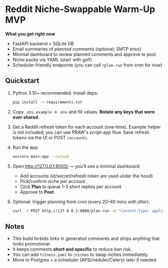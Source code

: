 # Reddit Niche-Swappable Warm-Up MVP 

**What you get right now**
- FastAPI backend + SQLite DB
- Email summaries of *planned* comments (optional; SMTP envs)
- Minimal dashboard to review planned comments and approve to post
- Niche packs via YAML (start with golf)
- Scheduler-friendly endpoints (you can call `/plan-run` from cron for now)

## Quickstart

1. Python 3.10+ recommended. Install deps:
   ```bash
   pip install -r requirements.txt
   ```

2. Copy `.env.example` → `.env` and fill values. **Rotate any keys that were ever shared.**

3. Get a Reddit refresh token for each account (one-time). Example helper is not included; you can use PRAW's script-app flow.
   Save refresh tokens via the UI or POST `/accounts`.

4. Run the app:
   ```bash
   uvicorn main:app --reload
   ```

5. Open http://127.0.0.1:8000/ — you'll see a minimal dashboard:
   - Add accounts (id/secret/refresh token are used under the hood)
   - Pick/confirm niche per account
   - Click **Plan** to queue 1-3 short replies per account
   - Approve to **Post**

6. Optional: trigger planning from cron (every 20–40 mins with jitter):
   ```bash
   curl -X POST http://127.0.0.1:8000/plan-run -H "Content-Type: application/json" -d '{"account_id": 1}'
   ```

## Notes
- This build forbids links in generated comments and strips anything that looks promotional.
- It keeps comments **short and specific** to reduce ban risk.
- You can add `fitness.yaml` to `/niches` to swap niches immediately.
- Move to Postgres + a scheduler (APScheduler/Celery) later if needed.
